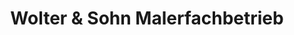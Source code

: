 ---
title: "Wolter & Sohn Malerfachbetrieb"
url: /goettingen/wolter-und-sohn-malerfachbetrieb/
shop: Basteln
---